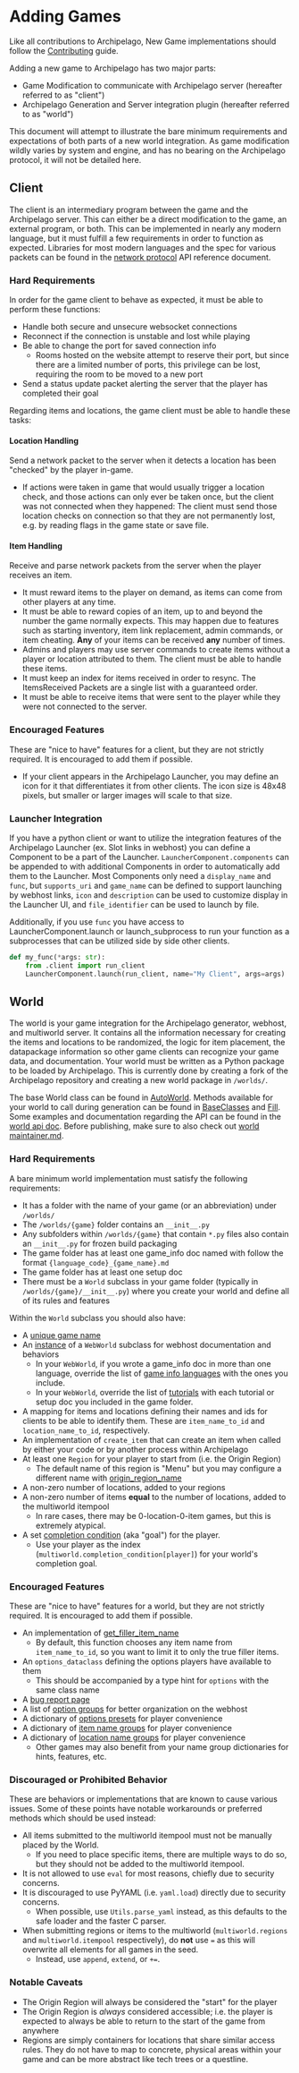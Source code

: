 # Adding Games

Like all contributions to Archipelago, New Game implementations should follow the [Contributing](/docs/contributing.md)
guide.

Adding a new game to Archipelago has two major parts:

* Game Modification to communicate with Archipelago server (hereafter referred to as "client")
* Archipelago Generation and Server integration plugin (hereafter referred to as "world")

This document will attempt to illustrate the bare minimum requirements and expectations of both parts of a new world
integration. As game modification wildly varies by system and engine, and has no bearing on the Archipelago protocol,
it will not be detailed here.

## Client

The client is an intermediary program between the game and the Archipelago server. This can either be a direct
modification to the game, an external program, or both. This can be implemented in nearly any modern language, but it
must fulfill a few requirements in order to function as expected. Libraries for most modern languages and the spec for 
various packets can be found in the [network protocol](/docs/network%20protocol.md) API reference document.

### Hard Requirements

In order for the game client to behave as expected, it must be able to perform these functions:

* Handle both secure and unsecure websocket connections
* Reconnect if the connection is unstable and lost while playing
* Be able to change the port for saved connection info
  * Rooms hosted on the website attempt to reserve their port, but since there are a limited number of ports, this
    privilege can be lost, requiring the room to be moved to a new port
* Send a status update packet alerting the server that the player has completed their goal

Regarding items and locations, the game client must be able to handle these tasks:

#### Location Handling

Send a network packet to the server when it detects a location has been "checked" by the player in-game.

* If actions were taken in game that would usually trigger a location check, and those actions can only ever be taken 
  once, but the client was not connected when they happened: The client must send those location checks on connection 
  so that they are not permanently lost, e.g. by reading flags in the game state or save file.

#### Item Handling

Receive and parse network packets from the server when the player receives an item.

* It must reward items to the player on demand, as items can come from other players at any time.
* It must be able to reward copies of an item, up to and beyond the number the game normally expects. This may happen
  due to features such as starting inventory, item link replacement, admin commands, or item cheating. **Any** of 
  your items can be received **any** number of times.
* Admins and players may use server commands to create items without a player or location attributed to them. The
  client must be able to handle these items.
* It must keep an index for items received in order to resync. The ItemsReceived Packets are a single list with a
  guaranteed order.
* It must be able to receive items that were sent to the player while they were not connected to the server.

### Encouraged Features

These are "nice to have" features for a client, but they are not strictly required. It is encouraged to add them 
if possible.

* If your client appears in the Archipelago Launcher, you may define an icon for it that differentiates it from
  other clients. The icon size is 48x48 pixels, but smaller or larger images will scale to that size.

### Launcher Integration

If you have a python client or want to utilize the integration features of the Archipelago Launcher (ex. Slot links in
webhost) you can define a Component to be a part of the Launcher. `LauncherComponent.components` can be appended to
with additional Components in order to automatically add them to the Launcher. Most Components only need a
`display_name` and `func`, but `supports_uri` and `game_name` can be defined to support launching by webhost links,
`icon` and `description` can be used to customize display in the Launcher UI, and `file_identifier` can be used to
launch by file.

Additionally, if you use `func` you have access to LauncherComponent.launch or launch_subprocess to run your
function as a subprocesses that can be utilized side by side other clients.
```py
def my_func(*args: str):
	from .client import run_client
	LauncherComponent.launch(run_client, name="My Client", args=args)
```


## World

The world is your game integration for the Archipelago generator, webhost, and multiworld server. It contains all the
information necessary for creating the items and locations to be randomized, the logic for item placement, the 
datapackage information so other game clients can recognize your game data, and documentation. Your world must be
written as a Python package to be loaded by Archipelago. This is currently done by creating a fork of the Archipelago
repository and creating a new world package in `/worlds/`. 

The base World class can be found in [AutoWorld](/worlds/AutoWorld.py). Methods available for your world to call 
during generation can be found in [BaseClasses](/BaseClasses.py) and [Fill](/Fill.py). Some examples and documentation 
regarding the API can be found in the [world api doc](/docs/world%20api.md). Before publishing, make sure to also 
check out [world maintainer.md](/docs/world%20maintainer.md).

### Hard Requirements

A bare minimum world implementation must satisfy the following requirements:

* It has a folder with the name of your game (or an abbreviation) under `/worlds/` 
* The `/worlds/{game}` folder contains an `__init__.py`
* Any subfolders within `/worlds/{game}` that contain `*.py` files also contain an `__init__.py` for frozen build 
  packaging
* The game folder has at least one game_info doc named with follow the format `{language_code}_{game_name}.md`
* The game folder has at least one setup doc
* There must be a `World` subclass in your game folder (typically in `/worlds/{game}/__init__.py`) where you create 
  your world and define all of its rules and features

Within the `World` subclass you should also have:

* A [unique game name](https://github.com/ArchipelagoMW/Archipelago/blob/main/worlds/AutoWorld.py#L260)
* An [instance](https://github.com/ArchipelagoMW/Archipelago/blob/main/worlds/AutoWorld.py#L295) of a `WebWorld` 
subclass for webhost documentation and behaviors
  * In your `WebWorld`, if you wrote a game_info doc in more than one language, override the list of 
    [game info languages](https://github.com/ArchipelagoMW/Archipelago/blob/main/worlds/AutoWorld.py#L210) with the 
    ones you include.
  * In your `WebWorld`, override the list of 
    [tutorials](https://github.com/ArchipelagoMW/Archipelago/blob/main/worlds/AutoWorld.py#L213) with each tutorial
    or setup doc you included in the game folder.
* A mapping for items and locations defining their names and ids for clients to be able to identify them. These are 
  `item_name_to_id` and `location_name_to_id`, respectively.
* An implementation of `create_item` that can create an item when called by either your code or by another process 
  within Archipelago
* At least one `Region` for your player to start from (i.e. the Origin Region)
  * The default name of this region is "Menu" but you may configure a different name with 
    [origin_region_name](https://github.com/ArchipelagoMW/Archipelago/blob/main/worlds/AutoWorld.py#L298-L299)
* A non-zero number of locations, added to your regions
* A non-zero number of items **equal** to the number of locations, added to the multiworld itempool
  * In rare cases, there may be 0-location-0-item games, but this is extremely atypical.
* A set 
  [completion condition](https://github.com/ArchipelagoMW/Archipelago/blob/main/BaseClasses.py#L77) (aka "goal") for
  the player.
  * Use your player as the index (`multiworld.completion_condition[player]`) for your world's completion goal.

### Encouraged Features

These are "nice to have" features for a world, but they are not strictly required. It is encouraged to add them 
if possible.

* An implementation of
  [get_filler_item_name](https://github.com/ArchipelagoMW/Archipelago/blob/main/worlds/AutoWorld.py#L473)
  * By default, this function chooses any item name from `item_name_to_id`, so you want to limit it to only the true
    filler items.
* An `options_dataclass` defining the options players have available to them
  * This should be accompanied by a type hint for `options` with the same class name
* A [bug report page](https://github.com/ArchipelagoMW/Archipelago/blob/main/worlds/AutoWorld.py#L220)
* A list of [option groups](https://github.com/ArchipelagoMW/Archipelago/blob/main/worlds/AutoWorld.py#L226) 
  for better organization on the webhost
* A dictionary of [options presets](https://github.com/ArchipelagoMW/Archipelago/blob/main/worlds/AutoWorld.py#L223)
  for player convenience
* A dictionary of [item name groups](https://github.com/ArchipelagoMW/Archipelago/blob/main/worlds/AutoWorld.py#L273)
  for player convenience
* A dictionary of 
  [location name groups](https://github.com/ArchipelagoMW/Archipelago/blob/main/worlds/AutoWorld.py#L276)
  for player convenience
  * Other games may also benefit from your name group dictionaries for hints, features, etc.

### Discouraged or Prohibited Behavior

These are behaviors or implementations that are known to cause various issues. Some of these points have notable
workarounds or preferred methods which should be used instead:

* All items submitted to the multiworld itempool must not be manually placed by the World. 
  * If you need to place specific items, there are multiple ways to do so, but they should not be added to the 
    multiworld itempool.
* It is not allowed to use `eval` for most reasons, chiefly due to security concerns. 
* It is discouraged to use PyYAML (i.e. `yaml.load`) directly due to security concerns.
  * When possible, use `Utils.parse_yaml` instead, as this defaults to the safe loader and the faster C parser.
* When submitting regions or items to the multiworld (`multiworld.regions` and `multiworld.itempool` respectively), 
  do **not** use `=` as this will overwrite all elements for all games in the seed.
  * Instead, use `append`, `extend`, or `+=`.

### Notable Caveats

* The Origin Region will always be considered the "start" for the player
* The Origin Region is *always* considered accessible; i.e. the player is expected to always be able to return to the
start of the game from anywhere
* Regions are simply containers for locations that share similar access rules. They do not have to map to 
concrete, physical areas within your game and can be more abstract like tech trees or a questline.
